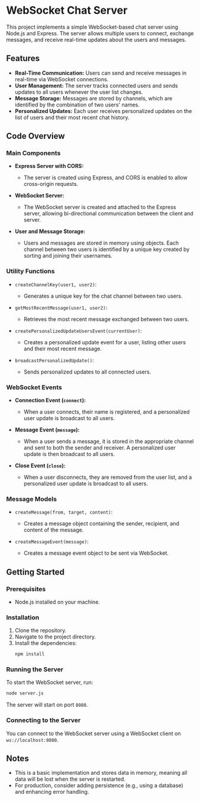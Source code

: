 # WebSocket Chat Server

This project implements a simple WebSocket-based chat server using Node.js and Express. The server allows multiple users to connect, exchange messages, and receive real-time updates about the users and messages.

## Features

- **Real-Time Communication:** Users can send and receive messages in real-time via WebSocket connections.
- **User Management:** The server tracks connected users and sends updates to all users whenever the user list changes.
- **Message Storage:** Messages are stored by channels, which are identified by the combination of two users' names.
- **Personalized Updates:** Each user receives personalized updates on the list of users and their most recent chat history.

## Code Overview

### Main Components

- **Express Server with CORS:** 
  - The server is created using Express, and CORS is enabled to allow cross-origin requests.

- **WebSocket Server:**
  - The WebSocket server is created and attached to the Express server, allowing bi-directional communication between the client and server.

- **User and Message Storage:**
  - Users and messages are stored in memory using objects. Each channel between two users is identified by a unique key created by sorting and joining their usernames.

### Utility Functions

- `createChannelKey(user1, user2)`: 
  - Generates a unique key for the chat channel between two users.

- `getMostRecentMessage(user1, user2)`:
  - Retrieves the most recent message exchanged between two users.

- `createPersonalizedUpdateUsersEvent(currentUser)`:
  - Creates a personalized update event for a user, listing other users and their most recent message.

- `broadcastPersonalizedUpdate()`:
  - Sends personalized updates to all connected users.

### WebSocket Events

- **Connection Event (`connect`):**
  - When a user connects, their name is registered, and a personalized user update is broadcast to all users.

- **Message Event (`message`):**
  - When a user sends a message, it is stored in the appropriate channel and sent to both the sender and receiver. A personalized user update is then broadcast to all users.

- **Close Event (`close`):**
  - When a user disconnects, they are removed from the user list, and a personalized user update is broadcast to all users.

### Message Models

- `createMessage(from, target, content)`:
  - Creates a message object containing the sender, recipient, and content of the message.

- `createMessageEvent(message)`:
  - Creates a message event object to be sent via WebSocket.

## Getting Started

### Prerequisites

- Node.js installed on your machine.

### Installation

1. Clone the repository.
2. Navigate to the project directory.
3. Install the dependencies:
   ```bash
   npm install
   ```

### Running the Server

To start the WebSocket server, run:

```bash
node server.js
```

The server will start on port `8080`.

### Connecting to the Server

You can connect to the WebSocket server using a WebSocket client on `ws://localhost:8080`.

## Notes

- This is a basic implementation and stores data in memory, meaning all data will be lost when the server is restarted.
- For production, consider adding persistence (e.g., using a database) and enhancing error handling.